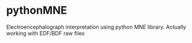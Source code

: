 # pythonMNE

Electroencephalograph interpretation using python MNE library. Actually working with EDF/BDF raw files
